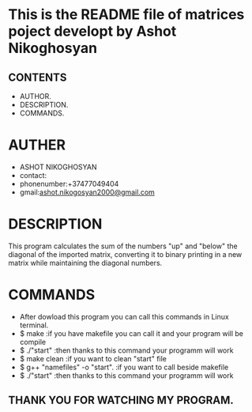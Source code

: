 # This is the README file of matrices poject developt by Ashot Nikoghosyan

## CONTENTS 
* AUTHOR.
* DESCRIPTION.
* COMMANDS.
        
# AUTHER 
* ASHOT NIKOGHOSYAN
* contact:
* phonenumber:+37477049404
* gmail:ashot.nikogosyan2000@gmail.com
   
# DESCRIPTION
  This program calculates the sum of the numbers "up" and "below" the
  diagonal of the imported matrix, converting it to binary 
  printing in a new matrix while maintaining the diagonal numbers.
  
# COMMANDS
 * After dowload this program you can call this commands in Linux terminal.
 * $ make  :if you have makefile you can call it and your program will be compile
 * $ ./"start" :then thanks to this command your programm will work 
 * $ make clean :if you want to clean "start" file
 * $ g++ "namefiles" -o "start". :if you want to call beside makefile
 * $ ./"start" :then thanks to this command your programm will work 
  
  
  
  ## THANK YOU FOR WATCHING MY PROGRAM.
